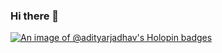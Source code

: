 ### Hi there 👋

<!--
**adityarjadhav/adityarjadhav** is a ✨ _special_ ✨ repository because its `README.md` (this file) appears on your GitHub profile.

Here are some ideas to get you started:

- 🔭 I’m currently working on ...
- 🌱 I’m currently learning ...
- 👯 I’m looking to collaborate on ...
- 🤔 I’m looking for help with ...
- 💬 Ask me about ...
- 📫 How to reach me: ...
- 😄 Pronouns: ...
- ⚡ Fun fact: ...
-->

[![An image of @adityarjadhav's Holopin badges](https://holopin.me/adityarjadhav)](https://holopin.io/@adityarjadhav#)
